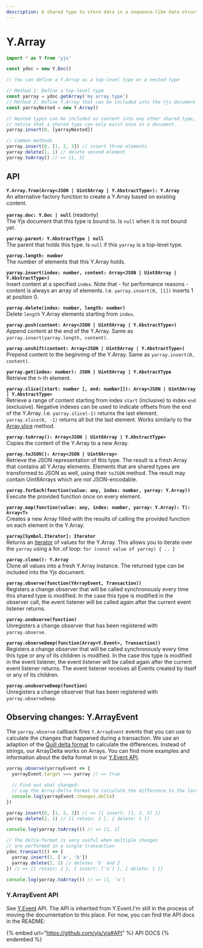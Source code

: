 ```yaml
---
description: A shared type to store data in a sequence-like data structure
---
```


# Y.Array



```javascript
import * as Y from 'yjs'

const ydoc = new Y.Doc()

// You can define a Y.Array as a top-level type or a nested type

// Method 1: Define a top-level type
const yarray = ydoc.getArray('my array type') 
// Method 2: Define Y.Array that can be included into the Yjs document
const yarrayNested = new Y.Array()

// Nested types can be included as content into any other shared type,
// notice that a shared type can only exist once in a document.
yarray.insert(0, [yarrayNested])

// Common methods
yarray.insert(0, [1, 2, 3]) // insert three elements
yarray.delete(1, 1) // delete second element 
yarray.toArray() // => [1, 3]
```

## API

**`Y.Array.from(Array<JSON | Uint8Array | Y.AbstractType>): Y.Array`**\
&#x20;   An alternative factory function to create a Y.Array based on existing content.

**`yarray.doc: Y.Doc | null`** (readonly)\
&#x20;   The Yjs document that this type is bound to. Is `null` when it is not bound yet.

**`yarray.parent: Y.AbstractType | null`**\
&#x20;   The parent that holds this type. Is `null` if this `yarray` is a top-level type.

**`yarray.length: number`**\
&#x20;   The number of elements that this Y.Array holds.

**`yarray.insert(index: number, content: Array<JSON | Uint8Array | Y.AbstractType>)`**\
&#x20;   Insert content at a specified `index`. Note that - for performance reasons - content is always an array of elements. I.e. `yarray.insert(0, [1])` inserts 1 at position 0.

**`yarray.delete(index: number, length: number)`**\
&#x20;   Delete `length` Y.Array elements starting from `index`.

**`yarray.push(content: Array<JSON | Uint8Array | Y.AbstractType>)`**\
&#x20;   Append content at the end of the Y.Array. Same as `yarray.insert(yarray.length, content)`.

**`yarray.unshift(content: Array<JSON | Uint8Array | Y.AbstractType>)`**\
&#x20;   Prepend content to the beginning of the Y.Array. Same as `yarray.insert(0, content)`.

**`yarray.get(index: number): JSON | Uint8Array | Y.AbstractType`**\
&#x20;   Retrieve the n-th element.

**`yarray.slice([start: number [, end: number]]): Array<JSON | Uint8Array | Y.AbstractType>`**\
&#x20;   Retrieve a range of content starting from index `start` (inclusive) to index `end` (exclusive). Negative indexes can be used to indicate offsets from the end of the Y.Array. I.e. `yarray.slice(-1)` returns the last element. `yarray.slice(0, -1)` returns all but the last element. Works similarly to the [Array.slice](https://developer.mozilla.org/en-US/docs/Web/JavaScript/Reference/Global\_Objects/Array/slice) method.

**`yarray.toArray(): Array<JSON | Uint8Array | Y.AbstractType>`**\
&#x20;   Copies the content of the Y.Array to a new Array.

**`yarray.toJSON(): Array<JSON | Uint8Array>`**\
&#x20;   Retrieve the JSON representation of this type. The result is a fresh Array that contains all Y.Array elements. Elements that are shared types are transformed to JSON as well, using their `toJSON` method. The result may contain Uint8Arrays which are not JSON-encodable.

**`yarray.forEach(function(value: any, index: number, yarray: Y.Array))`**\
&#x20;   Execute the provided function once on every element.

**`yarray.map(function(value: any, index: number, yarray: Y.Array): T): Array<T>`**\
&#x20;   Creates a new Array filled with the results of calling the provided function on each element in the Y.Array.

**`yarray[Symbol.Iterator]: Iterator`**\
&#x20;   Returns an [Iterator](https://developer.mozilla.org/en-US/docs/Web/JavaScript/Reference/Iteration\_protocols) of values for the Y.Array. This allows you to iterate over the `yarray` using a for..of loop: `for (const value of yarray) { .. }`

**`yarray.clone(): Y.Array`**\
&#x20;   Clone all values into a fresh Y.Array instance. The returned type can be included into the Yjs document.

**`yarray.observe(function(YArrayEvent, Transaction))`**\
&#x20;   Registers a change observer that will be called synchronously every time this shared type is modified. In the case this type is modified in the observer call, the event listener will be called again after the current event listener returns.

**`yarray.unobserve(function)`**\
&#x20;   Unregisters a change observer that has been registered with `yarray.observe`.

**`yarray.observeDeep(function(Array<Y.Event>, Transaction))`**\
&#x20;   Registers a change observer that will be called synchronously every time this type or any of its children is modified. In the case this type is modified in the event listener, the event listener will be called again after the current event listener returns. The event listener receives all Events created by itself or any of its children.

**`yarray.unobserveDeep(function)`**\
&#x20;   Unregisters a change observer that has been registered with `yarray.observeDeep`.

## Observing changes: Y.ArrayEvent

The `yarray.observe` callback fires `Y.ArrayEvent` events that you can use to calculate the changes that happened during a transaction. We use an adaption of the [Quill delta format](https://quilljs.com/docs/delta/) to calculate the differences. Instead of strings, our ArrayDelta works on Arrays. You can find more examples and information about the delta format in our [Y.Event API](../y.event.md#delta-format).

```javascript
yarray.observe(yarrayEvent => {
  yarrayEvent.target === yarray // => true

  // Find out what changed: 
  // Log the Array-Delta Format to calculate the difference to the last observe-event
  console.log(yarrayEvent.changes.delta)
})

yarray.insert(0, [1, 2, 3]) // => [{ insert: [1, 2, 3] }]
yarray.delete(2, 1) // [{ retain: 2 }, { delete: 1 }]

console.log(yarray.toArray()) // => [1, 2]

// The delta-format is very useful when multiple changes
// are performed in a single transaction
ydoc.transact(() => {
  yarray.insert(1, ['a', 'b'])
  yarray.delete(2, 2) // deletes 'b' and 2
}) // => [{ retain: 1 }, { insert: ['a'] }, { delete: 1 }]

console.log(yarray.toArray()) // => [1, 'a']
```

### Y.ArrayEvent API

See [Y.Event](../y.event.md) API. The API is inherited from Y.Event.I'm still in the process of moving the documentation to this place. For now, you can find the API docs in the README:

{% embed url="https://github.com/yjs/yjs#API" %}
API DOCS
{% endembed %}

